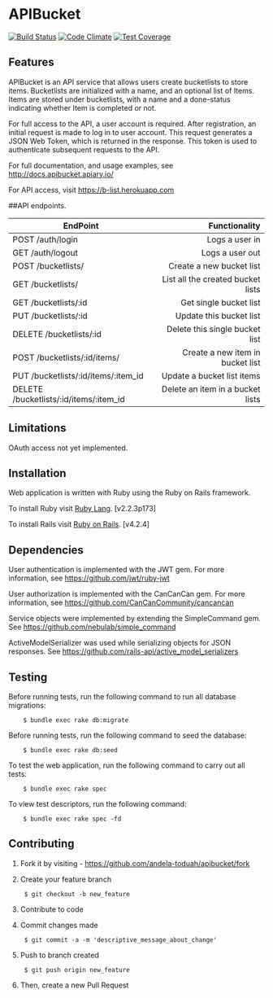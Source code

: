 # APIBucket
[![Build Status](https://semaphoreci.com/api/v1/projects/2a6fea76-4420-480b-a505-c11d320eede5/635729/badge.svg)](https://semaphoreci.com/tobi-oduah/apibucket) [![Code Climate](https://codeclimate.com/github/andela-toduah/apibucket/badges/gpa.svg)](https://codeclimate.com/github/andela-toduah/apibucket) [![Test Coverage](https://codeclimate.com/github/andela-toduah/apibucket/badges/coverage.svg)](https://codeclimate.com/github/andela-toduah/apibucket/coverage)

## Features
APIBucket is an API service that allows users create bucketlists to store items. Bucketlists are initialized with a name, and an optional list of Items. Items are stored under bucketlists, with a name and a done-status indicating whether Item is completed or not.

For full access to the API, a user account is required. After registration, an initial request is made to log in to user account. This request generates a JSON Web Token, which is returned in the response. This token is used to authenticate subsequent requests to the API. 

For full documentation, and usage examples, see http://docs.apibucket.apiary.io/

For API access, visit https://b-list.herokuapp.com

##API endpoints.

| EndPoint                                |   Functionality                      |
| --------------------------------------- | ------------------------------------:|
| POST /auth/login                        | Logs a user in                       |
| GET /auth/logout                        | Logs a user out                      |
| POST /bucketlists/                      | Create a new bucket list             |
| GET /bucketlists/                       | List all the created bucket lists    |
| GET /bucketlists/:id                    | Get single bucket list               |
| PUT /bucketlists/:id                    | Update this bucket list              |
| DELETE /bucketlists/:id                 | Delete this single bucket list       |
| POST /bucketlists/:id/items/            | Create a new item in bucket list     |
| PUT /bucketlists/:id/items/:item_id     | Update a bucket list items           |
| DELETE /bucketlists/:id/items/:item_id  | Delete an item in a bucket lists     |


## Limitations
OAuth access not yet implemented.

## Installation
Web application is written with Ruby using the Ruby on Rails framework.

To install Ruby visit [Ruby Lang](https://www.ruby-lang.org). [v2.2.3p173]

To install Rails visit [Ruby on Rails](http://rubyonrails.org/). [v4.2.4]

## Dependencies
User authentication is implemented with the JWT gem. For more information, see https://github.com/jwt/ruby-jwt

User authorization is implemented with the CanCanCan gem. For more information, see https://github.com/CanCanCommunity/cancancan

Service objects were implemented by extending the SimpleCommand gem. See https://github.com/nebulab/simple_command

ActiveModelSerializer was used while serializing objects for JSON responses. See https://github.com/rails-api/active_model_serializers

## Testing

Before running tests, run the following command to run all database migrations:

        $ bundle exec rake db:migrate

Before running tests, run the following command to seed the database:

        $ bundle exec rake db:seed

To test the web application, run the following command to carry out all tests:

        $ bundle exec rake spec

To view test descriptors, run the following command:

        $ bundle exec rake spec -fd

## Contributing

1. Fork it by visiting - https://github.com/andela-toduah/apibucket/fork

2. Create your feature branch

        $ git checkout -b new_feature
    
3. Contribute to code

4. Commit changes made

        $ git commit -a -m 'descriptive_message_about_change'
    
5. Push to branch created

        $ git push origin new_feature
    
6. Then, create a new Pull Request
